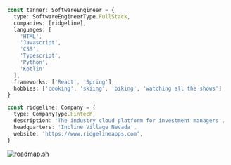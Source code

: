 <!--
**tlarson07/tlarson07** is a ✨ _special_ ✨ repository because its `README.md` (this file) appears on your GitHub profile.

Here are some ideas to get you started:

- 🔭 I’m currently working on ...
- 🌱 I’m currently learning ...
- 👯 I’m looking to collaborate on ...
- 🤔 I’m looking for help with ...
- 💬 Ask me about ...
- 📫 How to reach me: ...
- 😄 Pronouns: ...
- ⚡ Fun fact: ...
-->

```typescript
const tanner: SoftwareEngineer = {
  type: SoftwareEngineerType.FullStack,
  companies: [ridgeline],
  languages: [
    'HTML',
    'Javascript',
    'CSS',
    'Typescript',
    'Python',
    'Kotlin'
  ],
  frameworks: ['React', 'Spring'],
  hobbies: ['cooking', 'skiing', 'biking', 'watching all the shows']
}
```

``` typescript
const ridgeline: Company = {
  type: CompanyType.Fintech,  
  description: 'The industry cloud platform for investment managers',
  headquarters: 'Incline Village Nevada',
  website: 'https://www.ridgelineapps.com',
}
```

[![roadmap.sh](https://api.roadmap.sh/v1-badge/wide/64af82eb5f038d81eead9364?variant=dark)](https://roadmap.sh)
